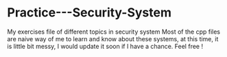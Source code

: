 # Practice---Security-System
My exercises file of different topics in security system
Most of the cpp files are naive way of me to learn and know about these systems, at this time, it is little bit messy, I would update it soon if I have a chance.
Feel free !
